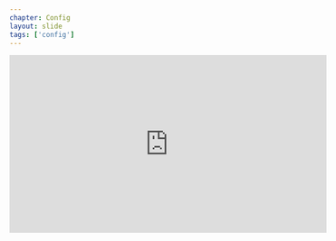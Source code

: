 ```yaml
---
chapter: Config
layout: slide
tags: ['config']
---
```


<iframe width="560" height="315" src="https://www.youtube-nocookie.com/embed/9mN0X3T3rUI?rel=0" frameborder="0" allowfullscreen></iframe>
